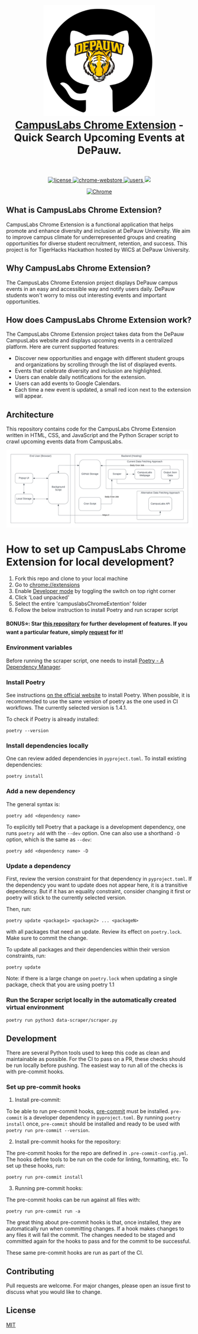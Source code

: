 <h1 align="center">
  <a href="https://standardjs.com"><img src="images/octotiger.png" alt="CampusLabs Chrome Extension - Quick Search Upcoming Events at DePauw." width="300"></a>
  <br>
  <a href="<INSERT>">CampusLabs Chrome Extension</a> - Quick Search Upcoming Events at DePauw.
  <br>
  <br>
</h1>

<p align="center">
  <a href="https://github.com/joshhn/campuslabsChromeExtention/blob/main/LICENSE">
    <img src="https://img.shields.io/badge/license-MIT-blue.svg" alt="license"/>
  </a>
  <a href="">
    <img src="https://img.shields.io/chrome-web-store/v/joshhn.svg" alt="chrome-webstore"/>
  </a>
  <a href="">
    <img src="https://img.shields.io/chrome-web-store/d/joshhn.svg" alt="users">
  </a>
  <a href="https://github.com/joshhn/campuslabsChromeExtention/graphs/contributors" alt="Contributors">
    <img src="https://img.shields.io/github/contributors/joshhn/campuslabsChromeExtention" />
  </a>
</p>

<div align="center">

  [![Chrome](https://user-images.githubusercontent.com/53124886/111952712-34f12300-8aee-11eb-9fdd-ad579a1eb235.png)](<INSERT>)
</div>

## What is CampusLabs Chrome Extension?

CampusLabs Chrome Extension is a functional application that helps promote and enhance diversity and inclusion at DePauw University. We aim to improve campus climate for underrepresented groups and creating opportunities for diverse student recruitment,
retention, and success. This project is for TigerHacks Hackathon hosted by WiCS at DePauw University.

## Why CampusLabs Chrome Extension?

The CampusLabs Chrome Extension project displays DePauw campus events in an easy and accessible way and notify users daily. DePauw students won't worry to miss out interesting events and important opportunities.

## How does CampusLabs Chrome Extension work?

The CampusLabs Chrome Extension project takes data from the DePauw CampusLabs website and displays upcoming events in a centralized platform. Here are current supported features:

- Discover new opportunities and engage with different student groups and organizations by scrolling through the list of displayed events.
- Events that celebrate diversity and inclusion are highlighted.
- Users can enable daily notifications for the extension.
- Users can add events to Google Calendars.
- Each time a new event is updated, a small red icon next to the extension will appear.

## Architecture

This repository contains code for the CampusLabs Chrome Extension written in HTML, CSS, and JavaScript and the Python Scraper script to crawl upcoming events data from CampusLabs.

![image](images/architecture.png)


# How to set up CampusLabs Chrome Extension for local development?

<ol>
  <li>Fork this repo and clone to your local machine</li>
  <li>Go to <a href="chrome://extensions">chrome://extensions</a> </li>
  <li>Enable <a href="https://www.mstoic.com/enable-developer-mode-in-chrome/">Developer mode</a> by toggling the switch on top right corner</li>
  <li>Click 'Load unpacked'</li>
  <li>Select the entire 'campuslabsChromeExtention' folder</li>
  <li>Follow the below instruction to install Poetry and run scraper script</li>
</ol>

#### BONUS⭐: Star [this repository](https://github.com/joshhn/campuslabsChromeExtention) for further development of features. If you want a particular feature, simply [request](https://github.com/joshhn/campuslabsChromeExtention/labels/feature) for it!

### Environment variables

Before running the scraper script, one needs to install [Poetry - A Dependency Manager](https://python-poetry.org/).

### Install Poetry

See instructions [on the official website](https://python-poetry.org/docs/master/#installation) to install Poetry.
When possible, it is recommended to use the same version of poetry as the one used in CI workflows. The currently selected version is 1.4.1.

To check if Poetry is already installed:

```
poetry --version
```

### Install dependencies locally

One can review added dependencies in `pyproject.toml`. To install existing dependencies:

```
poetry install
```

### Add a new dependency

The general syntax is:
```
poetry add <dependency name>
```

To explicitly tell Poetry that a package is a development dependency, one runs `poetry add` with the `--dev` option. One can also use a shorthand `-D` option, which is the same as `--dev`:

```
poetry add <dependency name> -D
```

### Update a dependency

First, review the version constraint for that dependency in `pyproject.toml`. If the dependency you want to update does not appear here, it is a transitive dependency. But if it has an equality constraint, consider changing it first or poetry will stick to the currently selected version.

Then, run:
```
poetry update <package1> <package2> ... <packageN>
```
with all packages that need an update. Review its effect on `poetry.lock`. Make sure to commit the change.

To update all packages and their dependencies within their version constraints, run:
```
poetry update
```

Note: if there is a large change on `poetry.lock` when updating a single package, check that you are using poetry 1.1

### Run the Scraper script locally in the automatically created virtual environment

```
poetry run python3 data-scraper/scraper.py
```

## Development
There are several Python tools used to keep this code as clean and maintainable as possible. For the CI to pass on a PR, these checks should be run locally before pushing. The easiest way to run all of the checks is with pre-commit hooks.

### Set up pre-commit hooks

1. Install pre-commit:

To be able to run pre-commit hooks, [pre-commit](https://pre-commit.com/) must be installed. `pre-commit` is a developer
dependency in `pyproject.toml`. By running `poetry install` once, `pre-commit` should be installed and ready to be used
with `poetry run pre-commit --version`.

2. Install pre-commit hooks for the repository:

The pre-commit hooks for the repo are defined in `.pre-commit-config.yml`. The hooks define tools to be run on the code
for linting, formatting, etc. To set up these hooks, run:
```
poetry run pre-commit install
```

3. Running pre-commit hooks:

The pre-commit hooks can be run against all files with:
```
poetry run pre-commit run -a
```
The great thing about pre-commit hooks is that, once installed, they are automatically run when committing changes. If
a hook makes changes to any files it will fail the commit. The changes needed to be staged and committed again for the
hooks to pass and for the commit to be successful.

These same pre-commit hooks are run as part of the CI.

## Contributing

Pull requests are welcome. For major changes, please open an issue first
to discuss what you would like to change.

## License
[MIT](https://github.com/joshhn/campuslabsChromeExtention/blob/main/LICENSE)
